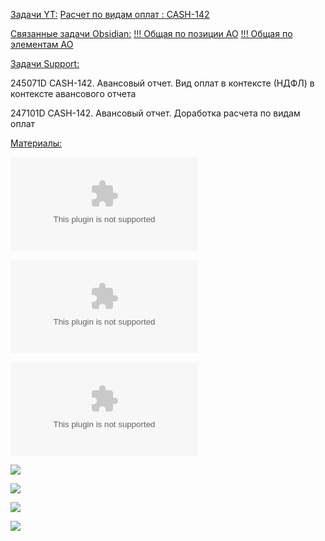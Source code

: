 
<u>Задачи YT:</u>
[Расчет по видам оплат : CASH-142](https://yt.surgutneftegas.ru:4443/issue/CASH-142)

<u>Связанные задачи Obsidian:</u>
[!!! Общая по позиции АО](!!!%20Общая%20по%20позиции%20АО.md)
[!!! Общая по элементам АО](!!!%20Общая%20по%20элементам%20АО.md)

<u>Задачи Support:</u>
<p>245071D CASH-142. Авансовый отчет. Вид оплат в контексте (НДФЛ) в контексте авансового отчета</p>
<p>247101D CASH-142. Авансовый отчет. Доработка расчета по видам оплат</p>
<u>Материалы:</u>

![](Макет%20ПФ%20для%20отчета%20по%20во.xlsx)

![](Макет%20отчета%20по%20ВО.xlsx)

![](Реализация%20расчета%20и%20хранения%20НДФЛ%20v1.docx)

![](Pasted%20image%2020250909083251.png)

![](Pasted%20image%2020250909114939.png)

![](Pasted%20image%2020251007142513.png)

![](Pasted%20image%2020251007143236.png)